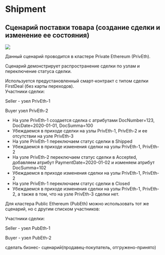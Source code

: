 # Shipment

## Сценарий поставки товара \(создание сделки и изменение ее состояния\)

![](https://lh3.googleusercontent.com/nineR3BekCaj370-7BV6L8DfUwnLEn3dlhPwCismMFYzNuJkOTTijbhQ3lqhw1IiXFwZKmUct-mBIX1pyZRPYih8yPu6-I4qFuNP8L6hexBHLXkIwxBbFUkcl8xjuc_wCZ0lYpBu)

Данный сценарий проводится в кластере Private Ethereum \(PrivEth\).

Сценарий демонстрирует распространение сделки по узлам и переключение статуса сделки.

Используется предустановленный смарт-контракт с типом сделки FirstDeal \(без карты переходов\).  
Участники сделки:

Seller - узел PrivEth-1

Buyer   узел PrivEth-2  


* На узле PrivEth-1 создается сделка с атрибутами DocNumber=123, DocDate=2020-01-01, DocSumma=100
* Убеждаемся в приходе сделки на узлы PrivEth-1, PrivEth-2 и ее отсутствии на  узле PrivEth-3
* На узле PrivEth-1 переключаем статус сделки в Shipped
* Убеждаемся в приходе изменения сделки на узлы PrivEth-1, PrivEth-2
* На узле PrivEth-2 переключаем статус сделки в Accepted, добавляем атрибут PaymentDate=2020-01-02 и изменяем атрибут DocSumma=102
* Убеждаемся в приходе изменения сделки на узлы PrivEth-1, PrivEth-2
* На узле PrivEth-1 переключаем статус сделки в Closed
* Убеждаемся в приходе изменения сделки на узлы PrivEth-1, PrivEth-2, а также в том, что на узле PrivEth-3 сделки нет.

Для кластера Public Ethereum \(PubEth\) можно использовать тот же сценарий, но с другим списком участников:

Участники сделки:

Seller - узел PubEth-1

Buyer - узел PubEth-2

сделать бизнес- сценарий\(продавец-покупатель, отгружено-принято\)  



